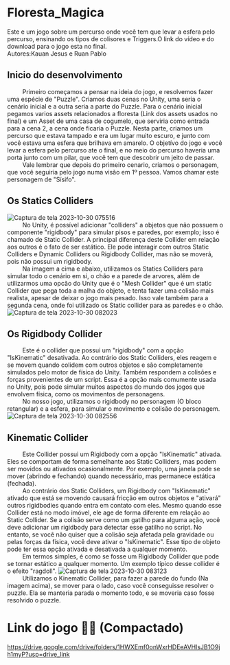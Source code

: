 # Floresta_Magica
Este e um jogo sobre um percurso onde você tem que levar a esfera pelo percurso, ensinando os tipos de colisores e Triggers.O link do vídeo e do download para o jogo esta no final.<br>
Autores:Kauan Jesus e Ruan Pablo
## Inicio do desenvolvimento
&nbsp;&nbsp;&nbsp;&nbsp;&nbsp;&nbsp;&nbsp;&nbsp;&nbsp;Primeiro começamos a pensar na ideia do jogo, e resolvemos fazer uma espécie de "Puzzle". Criamos duas cenas no Unity, uma seria o cenário inicial e a outra seria a parte do Puzzle. Para o cenário inicial pegamos varios assets relacionados a floresta (Link dos assets usados no final) e um Asset de uma casa de cogumelo, que serviria como entrada para a cena 2, a cena onde ficaria o Puzzle. Nesta parte, criamos um percurso que estava tampado e era um lugar muito escuro, e junto com você estava uma esfera que brilhava em amarelo. O objetívo do jogo e você levar a esfera pelo percurso ate o final, e no meio do percurso haveria uma porta junto com um pilar, que você tem que descobrir um jeito de passar.<br>
&nbsp;&nbsp;&nbsp;&nbsp;&nbsp;&nbsp;&nbsp;&nbsp;&nbsp;Vale lembrar que depois do primeiro cenario, criamos o personagem, que você seguiria pelo jogo numa visão em 1º pessoa. Vamos chamar este personagem de "Sísifo".
## Os Statics Colliders
![Captura de tela 2023-10-30 075516](https://github.com/KauanJesusJD/Floresta_Magica/assets/127852225/d4a97a66-0c9d-4c56-b127-4c15ee2d1aef)<br>
&nbsp;&nbsp;&nbsp;&nbsp;&nbsp;&nbsp;&nbsp;&nbsp;&nbsp;No Unity, é possível adicionar "colliders" a objetos que não possuem o componente "rigidbody" para simular pisos e paredes, por exemplo; isso é chamado de Static Collider. A principal diferença deste Collider em relação aos outros é o fato de ser estático. Ele pode interagir com outros Static Colliders e Dynamic Colliders ou Rigidbody Collider, mas não se moverá, pois não possui um rigidbody.<br>
&nbsp;&nbsp;&nbsp;&nbsp;&nbsp;&nbsp;&nbsp;&nbsp;&nbsp;Na imagem a cima e abaixo, utilizamos os Statics Colliders para simular todo o cenário em si, o chão e a parede de arvores, além de utilizarmos uma opcão do Unity que é o "Mesh Collider" que é um static Collider que pega toda a malha do objeto, e tenta fazer uma colisão mais realista, apesar de deixar o jogo mais pesado. Isso vale também para a segunda cena, onde foi utilizado os Static collider para as paredes e o chão.
![Captura de tela 2023-10-30 082023](https://github.com/KauanJesusJD/Floresta_Magica/assets/127852225/3c804ef7-cde4-4d0f-847a-2e358ec73738)
## Os Rigidbody Collider
&nbsp;&nbsp;&nbsp;&nbsp;&nbsp;&nbsp;&nbsp;&nbsp;&nbsp;Este é o collider que possui um "rigidbody" com a opção "IsKinematic" desativada. Ao contrário dos Static Colliders, eles reagem e se movem quando colidem com outros objetos e são completamente simulados pelo motor de física do Unity. Também respondem a colisões e forças provenientes de um script. Essa é a opção mais comumente usada no Unity, pois pode simular muitos aspectos do mundo dos jogos que envolvem física, como os movimentos de personagens.<br>
&nbsp;&nbsp;&nbsp;&nbsp;&nbsp;&nbsp;&nbsp;&nbsp;&nbsp;No nosso jogo, utilizamos o rigidbody no personagem (O bloco retangular) e a esfera, para simular o movimento e colisão do personagem.<br>
![Captura de tela 2023-10-30 082556](https://github.com/KauanJesusJD/Floresta_Magica/assets/127852225/7484cdfd-ff22-4fb4-b977-b6a63452b0c9)
## Kinematic Collider
&nbsp;&nbsp;&nbsp;&nbsp;&nbsp;&nbsp;&nbsp;&nbsp;&nbsp;Este Collider possui um Rigidbody com a opção "IsKinematic" ativada. Eles se comportam de forma semelhante aos Static Colliders, mas podem ser movidos ou ativados ocasionalmente. Por exemplo, uma janela pode se mover (abrindo e fechando) quando necessário, mas permanece estática (fechada).<br>
&nbsp;&nbsp;&nbsp;&nbsp;&nbsp;&nbsp;&nbsp;&nbsp;&nbsp;Ao contrário dos Static Colliders, um Rigidbody com "IsKinematic" ativado que está se movendo causará fricção em outros objetos e "ativará" outros rigidbodies quando entra em contato com eles. Mesmo quando esse Collider está no modo imóvel, ele age de forma diferente em relação ao Static Collider. Se a colisão serve como um gatilho para alguma ação, você deve adicionar um rigidbody para detectar esse gatilho no script. No entanto, se você não quiser que a colisão seja afetada pela gravidade ou pelas forças da física, você deve ativar o "IsKinematic". Esse tipo de objeto pode ter essa opção ativada e desativada a qualquer momento.<br>
&nbsp;&nbsp;&nbsp;&nbsp;&nbsp;&nbsp;&nbsp;&nbsp;&nbsp;Em termos simples, é como se fosse um Rigidbody Collider que pode se tornar estático a qualquer momento. Um exemplo típico desse collider é o efeito "ragdoll".
![Captura de tela 2023-10-30 083123](https://github.com/KauanJesusJD/Floresta_Magica/assets/127852225/af08d437-2425-49f5-afbf-c9628f2e8ecf)<br>
&nbsp;&nbsp;&nbsp;&nbsp;&nbsp;&nbsp;&nbsp;&nbsp;&nbsp;Utilizamos o Kinematic Collider, para fazer a parede do fundo (Na imagem acima), se mover  para o lado, caso você conseguisse resolver o puzzle. Ela se manteria parada o momento todo, e se moveria caso fosse resolvido o puzzle.
# Link do jogo 🌲🍄 (Compactado)
https://drive.google.com/drive/folders/1HWXEmf0onWxrHDEeAVHlsJB1O9jh1myP?usp=drive_link


